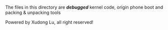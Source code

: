 The files in this directory are ***debugged*** kernel code, origin phone boot and packing & unpacking tools



Powered by Xudong Lu, all right reserved!
